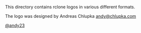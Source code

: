 This directory contains rclone logos in various different formats.

The logo was designed by Andreas Chlupka <andy@chlupka.com>

[@andy23](https://twitter.com/andy23)
